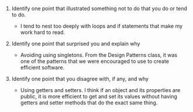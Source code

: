 1. Identify one point that illustrated something not to do that you do or tend to do.
    - I tend to nest too deeply with loops and if statements that make my work hard to read.
    
2. Identify one point that surprised you and explain why
    - Avoiding using singletons. From the Design Patterns class, it was one of the patterns that we were encouraged to use to create efficient software.
    
3. Identify one point that you disagree with, if any, and why
    - Using getters and setters. I think if an object and its properties are public, it is more efficient to get and set its values without having getters and setter methods that do the exact same thing.
  
